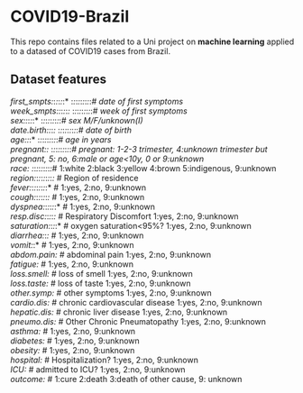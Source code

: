 # COVID19-Brazil
This repo contains files related to a Uni project on **machine learning** applied to a datased of COVID19 cases from Brazil.
## Dataset features
*first_smpts:*:*:*:*:*:* :*:*:*:*:*:*:*:*:*# date of first symptoms  
*week_smpts:*:*:*:*:*:* :*:*:*:*:*:*:*:*:*# week of first symptoms  
*sex:*:*:*:*:* :*:*:*:*:*:*:*:*:*# sex M/F/unknown(I)  
*date.birth:*:*:*:* :*:*:*:*:*:*:*:*:*# date of birth  
*age:*:*:* :*:*:*:*:*:*:*:*:*# age in years  
*pregnant:*:* :*:*:*:*:*:*:*:*:*# pregnant: 1-2-3 trimester, 4:unknown trimester but pregnant, 5: no, 6:male or age<10y, 0 or 9:unknown  
*race:* :*:*:*:*:*:*:*:*:*# 1:white 2:black 3:yellow 4:brown 5:indigenous, 9:unknown  
*region:*:*:*:*:*:*:*:*:* # Region of residence  
*fever:*:*:*:*:*:*:*:* # 1:yes, 2:no, 9:unknown  
*cough:*:*:*:*:*:*:* # 1:yes, 2:no, 9:unknown  
*dyspnea:*:*:*:*:*:* # 1:yes, 2:no, 9:unknown  
*resp.disc:*:*:*:*:* # Respiratory Discomfort 1:yes, 2:no, 9:unknown  
*saturation:*:*:*:* # oxygen saturation<95%? 1:yes, 2:no, 9:unknown  
*diarrhea:*:*:* # 1:yes, 2:no, 9:unknown  
*vomit:*:* # 1:yes, 2:no, 9:unknown  
*abdom.pain:* # abdominal pain 1:yes, 2:no, 9:unknown  
*fatigue:* # 1:yes, 2:no, 9:unknown  
*loss.smell:* # loss of smell 1:yes, 2:no, 9:unknown  
*loss.taste:* # loss of taste 1:yes, 2:no, 9:unknown  
*other.symp:* # other symptoms 1:yes, 2:no, 9:unknown  
*cardio.dis:* # chronic cardiovascular disease 1:yes, 2:no, 9:unknown  
*hepatic.dis:* # chronic liver disease 1:yes, 2:no, 9:unknown  
*pneumo.dis:* # Other Chronic Pneumatopathy 1:yes, 2:no, 9:unknown  
*asthma:* # 1:yes, 2:no, 9:unknown  
*diabetes:* # 1:yes, 2:no, 9:unknown  
*obesity:* # 1:yes, 2:no, 9:unknown  
*hospital:* # Hospitalization? 1:yes, 2:no, 9:unknown  
*ICU:* # admitted to ICU? 1:yes, 2:no, 9:unknown  
*outcome:* # 1:cure 2:death 3:death of other cause, 9: unknown  
